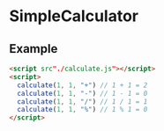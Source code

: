 # SimpleCalculator

## Example
```html
<script src"./calculate.js"></script>
<script>
  calculate(1, 1, "+") // 1 + 1 = 2
  calculate(1, 1, "-") // 1 - 1 = 0
  calculate(1, 1, "/") // 1 / 1 = 1
  calculate(1, 1, "%") // 1 % 1 = 0
</script>
```
